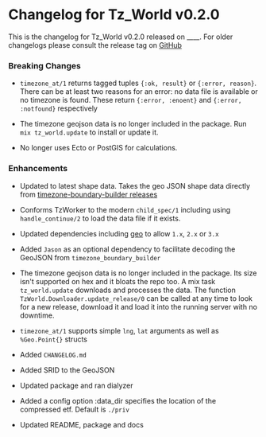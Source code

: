 # Changelog for Tz_World v0.2.0

This is the changelog for Tz_World v0.2.0 released on ____.  For older changelogs please consult the release tag on [GitHub](https://github.com/kimlai/tz_world/tags)

### Breaking Changes

* `timezone_at/1` returns tagged tuples `{:ok, result}` or `{:error, reason}`. There can be at least two reasons for an error: no data file is available or no timezone is found. These return `{:error, :enoent}` and `{:error, :notfound}` respectively

* The timezone geojson data is no longer included in the package. Run `mix tz_world.update` to install or update it.

* No longer uses Ecto or PostGIS for calculations.

### Enhancements

* Updated to latest shape data. Takes the geo JSON shape data directly from [timezone-boundary-builder releases](https://github.com/evansiroky/timezone-boundary-builder/releases)

* Conforms TzWorker to the modern `child_spec/1` including using `handle_continue/2` to load the data file if it exists.

* Updated dependencies including [geo](https://hex.pm/packages/geo) to allow `1.x`, `2.x` or `3.x`

* Added `Jason` as an optional dependency to facilitate decoding the GeoJSON from `timezone_boundary_builder`

* The timezone geojson data is no longer included in the package. Its size isn't supported on hex and it bloats the repo too. A mix task `tz_world.update` downloads and processes the data. The function `TzWorld.Downloader.update_release/0` can be called at any time to look for a new release, download it and load it into the running server with no downtime.

* `timezone_at/1` supports simple `lng`, `lat` arguments as well as `%Geo.Point{}` structs

* Added `CHANGELOG.md`

* Added SRID to the GeoJSON

* Updated package and ran dialyzer

* Added a config option :data_dir specifies the location of the compressed etf. Default is `./priv`

* Updated README, package and docs




